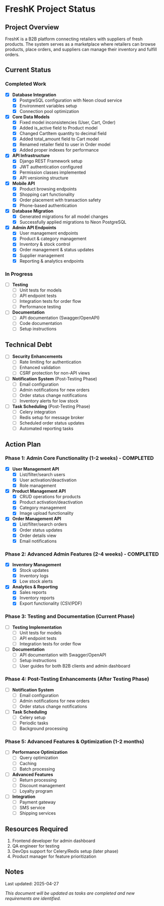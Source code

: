# FreshK Project Status

## Project Overview
FreshK is a B2B platform connecting retailers with suppliers of fresh products. The system serves as a marketplace where retailers can browse products, place orders, and suppliers can manage their inventory and fulfill orders.

## Current Status

### Completed Work

- [x] **Database Integration**
  - [x] PostgreSQL configuration with Neon cloud service
  - [x] Environment variables setup
  - [x] Connection pool optimization

- [x] **Core Data Models**
  - [x] Fixed model inconsistencies (User, Cart, Order)
  - [x] Added is_active field to Product model
  - [x] Changed CartItem quantity to decimal field
  - [x] Added total_amount field to Cart model
  - [x] Renamed retailer field to user in Order model
  - [x] Added proper indexes for performance

- [x] **API Infrastructure**
  - [x] Django REST Framework setup
  - [x] JWT authentication configured
  - [x] Permission classes implemented
  - [x] API versioning structure

- [x] **Mobile API**
  - [x] Product browsing endpoints
  - [x] Shopping cart functionality
  - [x] Order placement with transaction safety
  - [x] Phone-based authentication

- [x] **Database Migration**
  - [x] Generated migrations for all model changes
  - [x] Successfully applied migrations to Neon PostgreSQL

- [x] **Admin API Endpoints**
  - [x] User management endpoints
  - [x] Product & category management
  - [x] Inventory & stock control
  - [x] Order management & status updates
  - [x] Supplier management
  - [x] Reporting & analytics endpoints

### In Progress

- [ ] **Testing**
  - [ ] Unit tests for models
  - [ ] API endpoint tests
  - [ ] Integration tests for order flow
  - [ ] Performance testing

- [ ] **Documentation**
  - [ ] API documentation (Swagger/OpenAPI)
  - [ ] Code documentation
  - [ ] Setup instructions

## Technical Debt

- [ ] **Security Enhancements**
  - [ ] Rate limiting for authentication
  - [ ] Enhanced validation
  - [ ] CSRF protection for non-API views

- [ ] **Notification System** (Post-Testing Phase)
  - [ ] Email configuration
  - [ ] Admin notifications for new orders
  - [ ] Order status change notifications
  - [ ] Inventory alerts for low stock

- [ ] **Task Scheduling** (Post-Testing Phase)
  - [ ] Celery integration
  - [ ] Redis setup for message broker
  - [ ] Scheduled order status updates
  - [ ] Automated reporting tasks

## Action Plan

### Phase 1: Admin Core Functionality (1-2 weeks) - COMPLETED

- [x] **User Management API**
  - [x] List/filter/search users
  - [x] User activation/deactivation
  - [x] Role management

- [x] **Product Management API**
  - [x] CRUD operations for products
  - [x] Product activation/deactivation
  - [x] Category management
  - [x] Image upload functionality

- [x] **Order Management API**
  - [x] List/filter/search orders
  - [x] Order status updates
  - [x] Order details view
  - [x] Email notifications

### Phase 2: Advanced Admin Features (2-4 weeks) - COMPLETED

- [x] **Inventory Management**
  - [x] Stock updates
  - [x] Inventory logs
  - [x] Low stock alerts

- [x] **Analytics & Reporting**
  - [x] Sales reports
  - [x] Inventory reports
  - [x] Export functionality (CSV/PDF)

### Phase 3: Testing and Documentation (Current Phase)

- [ ] **Testing Implementation**
  - [ ] Unit tests for models
  - [ ] API endpoint tests 
  - [ ] Integration tests for order flow

- [ ] **Documentation**
  - [ ] API documentation with Swagger/OpenAPI
  - [ ] Setup instructions
  - [ ] User guides for both B2B clients and admin dashboard

### Phase 4: Post-Testing Enhancements (After Testing Phase)

- [ ] **Notification System**
  - [ ] Email configuration
  - [ ] Admin notifications for new orders
  - [ ] Order status change notifications

- [ ] **Task Scheduling**
  - [ ] Celery setup
  - [ ] Periodic tasks
  - [ ] Background processing

### Phase 5: Advanced Features & Optimization (1-2 months)

- [ ] **Performance Optimization**
  - [ ] Query optimization
  - [ ] Caching
  - [ ] Batch processing

- [ ] **Advanced Features**
  - [ ] Return processing
  - [ ] Discount management
  - [ ] Loyalty program

- [ ] **Integration**
  - [ ] Payment gateway
  - [ ] SMS service
  - [ ] Shipping services

## Resources Required

1. Frontend developer for admin dashboard
2. QA engineer for testing
3. DevOps support for Celery/Redis setup (later phase)
4. Product manager for feature prioritization

## Notes

Last updated: 2025-04-27

*This document will be updated as tasks are completed and new requirements are identified.* 